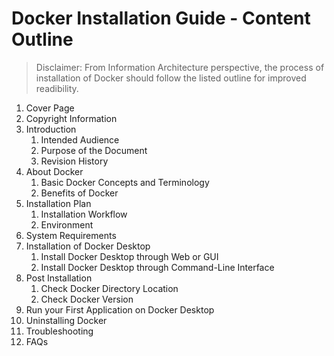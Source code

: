 
# Docker Installation Guide - Content Outline
> Disclaimer: From Information Architecture perspective, the process of installation of Docker should follow the listed outline for improved readibility.
1. Cover Page
2. Copyright Information
3. Introduction
    1. Intended Audience
    2. Purpose of the Document
    3. Revision History
5. About Docker
    1. Basic Docker Concepts and Terminology
    2. Benefits of Docker
6. Installation Plan
    1. Installation Workflow
    2. Environment
7. System Requirements
8. Installation of Docker Desktop
    1. Install Docker Desktop through Web or GUI
    2. Install Docker Desktop through Command-Line Interface
9. Post Installation
    1. Check Docker Directory Location
    2. Check Docker Version
10. Run your First Application on Docker Desktop
11. Uninstalling Docker
12. Troubleshooting
13. FAQs
